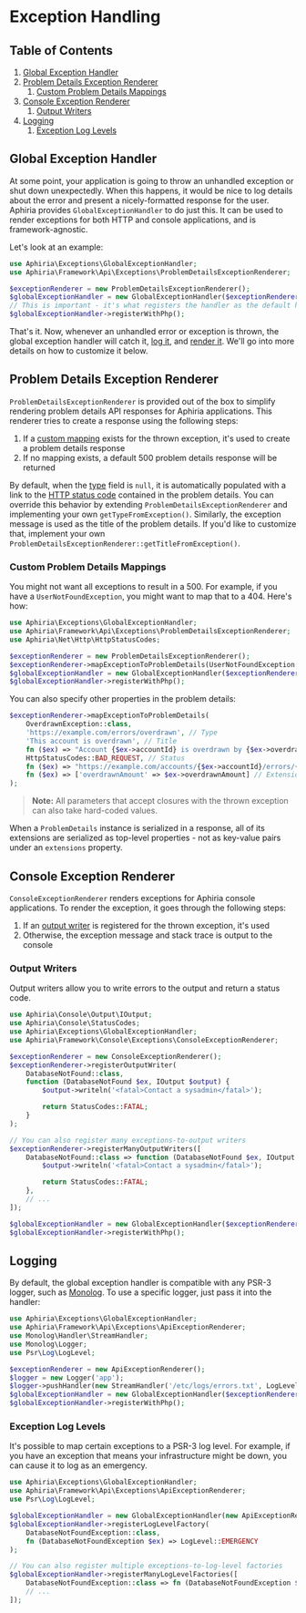 <h1 id="doc-title">Exception Handling</h1>

<nav class="toc-nav" markdown="1">

<div class="toc-nav-contents" markdown="1">

<h2 id="table-of-contents">Table of Contents</h2>

1. [Global Exception Handler](#global-exception-handler)
2. [Problem Details Exception Renderer](#problem-details-exception-renderer)
   1. [Custom Problem Details Mappings](#custom-problem-details-mappings)
3. [Console Exception Renderer](#console-exception-renderer)
   1. [Output Writers](#output-writers)
3. [Logging](#logging)
   1. [Exception Log Levels](#exception-log-levels)

</div>

</nav>

<h2 id="global-exception-handler">Global Exception Handler</h2>

At some point, your application is going to throw an unhandled exception or shut down unexpectedly.  When this happens, it would be nice to log details about the error and present a nicely-formatted response for the user.  Aphiria provides `GlobalExceptionHandler` to do just this.  It can be used to render exceptions for both HTTP and console applications, and is framework-agnostic.

Let's look at an example:

```php
use Aphiria\Exceptions\GlobalExceptionHandler;
use Aphiria\Framework\Api\Exceptions\ProblemDetailsExceptionRenderer;

$exceptionRenderer = new ProblemDetailsExceptionRenderer();
$globalExceptionHandler = new GlobalExceptionHandler($exceptionRenderer);
// This is important - it's what registers the handler as the default handler in PHP
$globalExceptionHandler->registerWithPhp();
```

That's it.  Now, whenever an unhandled error or exception is thrown, the global exception handler will catch it, [log it](#logging), and [render it](#problem-details-exception-renderer).  We'll go into more details on how to customize it below.

<h2 id="problem-details-exception-renderer">Problem Details Exception Renderer</h2>

`ProblemDetailsExceptionRenderer` is provided out of the box to simplify rendering problem details API responses for Aphiria applications.  This renderer tries to create a response using the following steps:
  
1. If a [custom mapping](#custom-problem-details-mappings) exists for the thrown exception, it's used to create a problem details response
2. If no mapping exists, a default 500 problem details response will be returned

By default, when the <a href="https://tools.ietf.org/html/rfc7807#section-3.1" target="_blank">type</a> field is `null`, it is automatically populated with a link to the <a href="https://tools.ietf.org/html/rfc7231#section-6" target="_blank">HTTP status code</a> contained in the problem details.  You can override this behavior by extending `ProblemDetailsExceptionRenderer` and implementing your own `getTypeFromException()`.  Similarly, the exception message is used as the title of the problem details.  If you'd like to customize that, implement your own `ProblemDetailsExceptionRenderer::getTitleFromException()`.

<h3 id="custom-problem-details-mappings">Custom Problem Details Mappings</h3>

You might not want all exceptions to result in a 500.  For example, if you have a `UserNotFoundException`, you might want to map that to a 404.  Here's how:

```php
use Aphiria\Exceptions\GlobalExceptionHandler;
use Aphiria\Framework\Api\Exceptions\ProblemDetailsExceptionRenderer;
use Aphiria\Net\Http\HttpStatusCodes;

$exceptionRenderer = new ProblemDetailsExceptionRenderer();
$exceptionRenderer->mapExceptionToProblemDetails(UserNotFoundException::class, status: HttpStatusCodes::NOT_FOUND);
$globalExceptionHandler = new GlobalExceptionHandler($exceptionRenderer);
$globalExceptionHandler->registerWithPhp();
```

You can also specify other properties in the problem details:

```php
$exceptionRenderer->mapExceptionToProblemDetails(
    OverdrawnException::class,
    'https://example.com/errors/overdrawn', // Type
    'This account is overdrawn', // Title
    fn ($ex) => "Account {$ex->accountId} is overdrawn by {$ex->overdrawnAmount}", // Detail
    HttpStatusCodes::BAD_REQUEST, // Status
    fn ($ex) => "https://example.com/accounts/{$ex->accountId}/errors/{$ex->id}", // Instance
    fn ($ex) => ['overdrawnAmount' => $ex->overdrawnAmount] // Extensions
);
```

> **Note:** All parameters that accept closures with the thrown exception can also take hard-coded values.

When a `ProblemDetails` instance is serialized in a response, all of its extensions are serialized as top-level properties - not as key-value pairs under an `extensions` property.

<h2 id="console-exception-renderer">Console Exception Renderer</h2>

`ConsoleExceptionRenderer` renders exceptions for Aphiria console applications.  To render the exception, it goes through the following steps:

1. If an [output writer](#output-writers) is registered for the thrown exception, it's used
2. Otherwise, the exception message and stack trace is output to the console

<h3 id="output-writers">Output Writers</h3>

Output writers allow you to write errors to the output and return a status code.

```php
use Aphiria\Console\Output\IOutput;
use Aphiria\Console\StatusCodes;
use Aphiria\Exceptions\GlobalExceptionHandler;
use Aphiria\Framework\Console\Exceptions\ConsoleExceptionRenderer;

$exceptionRenderer = new ConsoleExceptionRenderer();
$exceptionRenderer->registerOutputWriter(
    DatabaseNotFound::class,
    function (DatabaseNotFound $ex, IOutput $output) {
        $output->writeln('<fatal>Contact a sysadmin</fatal>');

        return StatusCodes::FATAL;
    }
);

// You can also register many exceptions-to-output writers
$exceptionRenderer->registerManyOutputWriters([
    DatabaseNotFound::class => function (DatabaseNotFound $ex, IOutput $output) {
        $output->writeln('<fatal>Contact a sysadmin</fatal>');

        return StatusCodes::FATAL;
    },
    // ...
]);

$globalExceptionHandler = new GlobalExceptionHandler($exceptionRenderer);
$globalExceptionHandler->registerWithPhp();
```

<h2 id="logging">Logging</h2>

By default, the global exception handler is compatible with any PSR-3 logger, such as <a href="https://github.com/Seldaek/monolog" target="_blank">Monolog</a>.  To use a specific logger, just pass it into the handler:

```php
use Aphiria\Exceptions\GlobalExceptionHandler;
use Aphiria\Framework\Api\Exceptions\ApiExceptionRenderer;
use Monolog\Handler\StreamHandler;
use Monolog\Logger;
use Psr\Log\LogLevel;

$exceptionRenderer = new ApiExceptionRenderer();
$logger = new Logger('app');
$logger->pushHandler(new StreamHandler('/etc/logs/errors.txt', LogLevel::DEBUG));
$globalExceptionHandler = new GlobalExceptionHandler($exceptionRenderer, $logger);
$globalExceptionHandler->registerWithPhp();
```

<h3 id="exception-log-levels">Exception Log Levels</h3>

It's possible to map certain exceptions to a PSR-3 log level.  For example, if you have an exception that means your infrastructure might be down, you can cause it to log as an emergency.

```php
use Aphiria\Exceptions\GlobalExceptionHandler;
use Aphiria\Framework\Api\Exceptions\ApiExceptionRenderer;
use Psr\Log\LogLevel;

$globalExceptionHandler = new GlobalExceptionHandler(new ApiExceptionRenderer());
$globalExceptionHandler->registerLogLevelFactory(
    DatabaseNotFoundException::class,
    fn (DatabaseNotFoundException $ex) => LogLevel::EMERGENCY
);

// You can also register multiple exceptions-to-log-level factories
$globalExceptionHandler->registerManyLogLevelFactories([
    DatabaseNotFoundException::class => fn (DatabaseNotFoundException $ex) => LogLevel::EMERGENCY,
    // ...
]);
```
